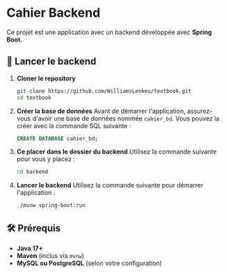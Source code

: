# Cahier Backend

Ce projet est une application avec un backend développée avec **Spring Boot**.

## 🚀 Lancer le backend

1. **Cloner le repository**
   ```sh
   git clone https://github.com/WilliamsLenkeu/textbook.git
   cd textbook
   ```

2. **Créer la base de données**
   Avant de démarrer l'application, assurez-vous d'avoir une base de données nommée `cahier_bd`. Vous pouvez la créer avec la commande SQL suivante :
   
   ```sql
   CREATE DATABASE cahier_bd;
   ```
3. **Ce placer dans le dossier du backend**
   Utilisez la commande suivante pour vous y placez :
   
   ```sh
   cd backend
   ```

4. **Lancer le backend**
   Utilisez la commande suivante pour démarrer l'application :
   
   ```sh
   ./mvnw spring-boot:run
   ```

## 🛠 Prérequis

- **Java 17+**
- **Maven** (inclus via `mvnw`)
- **MySQL ou PostgreSQL** (selon votre configuration)
